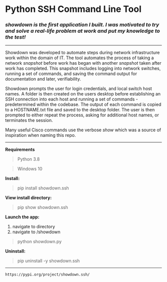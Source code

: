 # **Python SSH Command Line Tool**
### *showdown is the first application I built. I was motivated to try and solve a real-life problem at work and put my knowledge to the test!*
___

Showdown was developed to automate steps during network infrastructure work within the domain of IT. The tool automates the process of taking a network *snapshot* before work has began with another *snapshot* taken after work has completed. This snapshot includes logging into network switches, running a set of commands, and saving the command output for documentation and later, verifiability.

Showdown prompts the user for login credentials, and local switch host names. A folder is then created on the users desktop before establishing an SSH connection into each host and running a set of commands - predetermined within the codebase. The output of each command is copied to a HOSTNAME.txt file and saved to the desktop folder. The user is then prompted to either repeat the process, asking for additional host names, or terminates the session.

Many useful Cisco commands use the verbose *show* which was a source of inspiration when naming this repo.
___

**Requirements**
>Python 3.8

>Windows 10

**Install:**

>pip install showdown.ssh

**View install directory:**

>pip show showdown.ssh

**Launch the app:**

1. navigate to directory 
2. navigate to /showdown
>python showdown.py

**Uninstall:**

>pip uninstall -y showdown.ssh
___

`https://pypi.org/project/showdown.ssh/`
